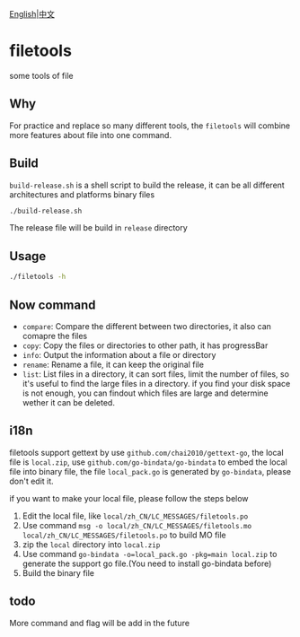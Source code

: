 [English](https://github.com/HaoKunT/filetools/blob/dev/README.md)|[中文](https://github.com/HaoKunT/filetools/blob/dev/README_zh-CN.md)
# filetools
some tools of file

## Why
For practice and replace so many different tools, the `filetools` will combine more features about file into one command.

## Build
`build-release.sh` is a shell script to build the release, it can be all different architectures and platforms binary files
``` bash
./build-release.sh
```
The release file will be build in `release` directory

## Usage
``` bash
./filetools -h
```

## Now command
- `compare`: Compare the different between two directories, it also can comapre the files
- `copy`: Copy the files or directories to other path, it has progressBar
- `info`: Output the information about a file or directory
- `rename`: Rename a file, it can keep the original file
- `list`: List files in a directory, it can sort files, limit the number of files, so it's useful to find the large files in a directory. if you find your disk space is not enough, you can findout which files are large and determine wether it can be deleted.

## i18n
filetools support gettext by use `github.com/chai2010/gettext-go`, the local file is `local.zip`, use `github.com/go-bindata/go-bindata` to embed the local file into binary file, the file `local_pack.go` is generated by `go-bindata`, please don't edit it.

if you want to make your local file, please follow the steps below
1. Edit the local file, like `local/zh_CN/LC_MESSAGES/filetools.po`
2. Use command `msg -o local/zh_CN/LC_MESSAGES/filetools.mo local/zh_CN/LC_MESSAGES/filetools.po` to build MO file
3. zip the `local` directory into `local.zip`
4. Use command `go-bindata -o=local_pack.go -pkg=main local.zip` to generate the support go file.(You need to install go-bindata before)
5. Build the binary file

## todo
More command and flag will be add in the future
